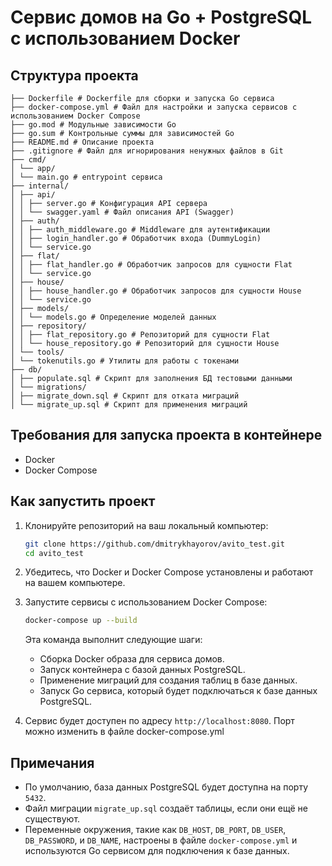 # Сервис домов на Go + PostgreSQL с использованием Docker

## Структура проекта
```
├── Dockerfile # Dockerfile для сборки и запуска Go сервиса
├── docker-compose.yml # Файл для настройки и запуска сервисов с использованием Docker Compose
├── go.mod # Модульные зависимости Go
├── go.sum # Контрольные суммы для зависимостей Go
├── README.md # Описание проекта
├── .gitignore # Файл для игнорирования ненужных файлов в Git
├── cmd/
│ └── app/
│ └── main.go # entrypoint сервиса
├── internal/
│ ├── api/
│ │ ├── server.go # Конфигурация API сервера
│ │ └── swagger.yaml # Файл описания API (Swagger)
│ ├── auth/
│ │ ├── auth_middleware.go # Middleware для аутентификации
│ │ ├── login_handler.go # Обработчик входа (DummyLogin)
│ │ └── service.go 
│ ├── flat/
│ │ ├── flat_handler.go # Обработчик запросов для сущности Flat
│ │ └── service.go 
│ ├── house/
│ │ ├── house_handler.go # Обработчик запросов для сущности House
│ │ └── service.go 
│ ├── models/
│ │ └── models.go # Определение моделей данных
│ ├── repository/
│ │ ├── flat_repository.go # Репозиторий для сущности Flat
│ │ └── house_repository.go # Репозиторий для сущности House
│ └── tools/
│ └── tokenutils.go # Утилиты для работы с токенами
├── db/
│ ├── populate.sql # Скрипт для заполнения БД тестовыми данными
│ └── migrations/
│ ├── migrate_down.sql # Скрипт для отката миграций
│ └── migrate_up.sql # Скрипт для применения миграций
```

## Требования для запуска проекта в контейнере

- Docker
- Docker Compose

## Как запустить проект

1. Клонируйте репозиторий на ваш локальный компьютер:

    ```bash
    git clone https://github.com/dmitrykhayorov/avito_test.git
    cd avito_test
    ```

2. Убедитесь, что Docker и Docker Compose установлены и работают на вашем компьютере.

3. Запустите сервисы с использованием Docker Compose:

    ```bash
    docker-compose up --build
    ```

   Эта команда выполнит следующие шаги:
    - Сборка Docker образа для сервиса домов.
    - Запуск контейнера с базой данных PostgreSQL.
    - Применение миграций для создания таблиц в базе данных.
    - Запуск Go сервиса, который будет подключаться к базе данных PostgreSQL.

4. Сервис будет доступен по адресу `http://localhost:8080`. Порт можно изменить в файле docker-compose.yml

## Примечания

- По умолчанию, база данных PostgreSQL будет доступна на порту `5432`.
- Файл миграции `migrate_up.sql` создаёт таблицы, если они ещё не существуют.
- Переменные окружения, такие как `DB_HOST`, `DB_PORT`, `DB_USER`, `DB_PASSWORD`, и `DB_NAME`, настроены в файле `docker-compose.yml` и используются Go сервисом для подключения к базе данных.


